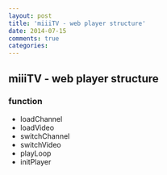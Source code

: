```yaml
---
layout: post
title: 'miiiTV - web player structure'
date: 2014-07-15
comments: true
categories:
---
```

## miiiTV - web player structure

### function

* loadChannel
* loadVideo
* switchChannel
* switchVideo
* playLoop
* initPlayer
